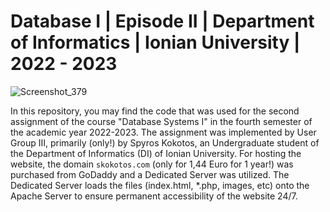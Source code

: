 # Database I | Episode II | Department of Informatics | Ionian University | 2022 - 2023

![Screenshot_379](https://github.com/Greekforce1821/Database-I/assets/33377581/1e136f12-6b00-4254-ac92-74134fe66b87)

In this repository, you may find the code that was used for the second assignment of the course "Database Systems I" in the fourth semester of the academic year 2022-2023.
The assignment was implemented by User Group III, primarily (only!) by Spyros Kokotos, an Undergraduate student of the Department of Informatics (DI) of Ionian University.
For hosting the website, the domain `skokotos.com` (only for 1,44 Euro for 1 year!) was purchased from GoDaddy and a Dedicated Server was utilized. The Dedicated Server loads the files (index.html, *.php, images, etc) onto the Apache Server to ensure permanent accessibility of the website 24/7.

